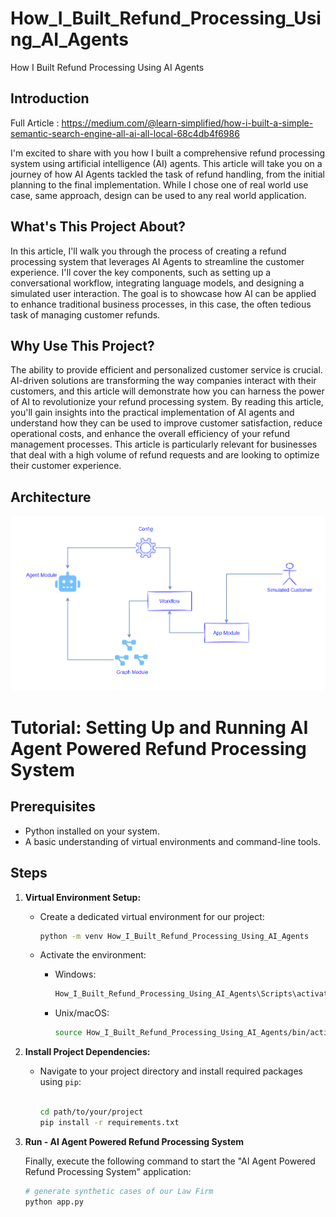 # How_I_Built_Refund_Processing_Using_AI_Agents
How I Built Refund Processing Using AI Agents

## Introduction

Full Article : https://medium.com/@learn-simplified/how-i-built-a-simple-semantic-search-engine-all-ai-all-local-68c4db4f6986

I'm excited to share with you how I built a comprehensive refund processing system using artificial intelligence (AI) agents. This article will take you on a journey of how AI Agents tackled the task of refund handling, from the initial planning to the final implementation.
While I chose one of real world use case, same approach, design can be used to any real world application.

## What's This Project About?

In this article, I'll walk you through the process of creating a refund processing system that leverages AI Agents to streamline the customer experience. I'll cover the key components, such as setting up a conversational workflow, integrating language models, and designing a simulated user interaction. The goal is to showcase how AI can be applied to enhance traditional business processes, in this case, the often tedious task of managing customer refunds.

## Why Use This Project?

The ability to provide efficient and personalized customer service is crucial. AI-driven solutions are transforming the way companies interact with their customers, and this article will demonstrate how you can harness the power of AI to revolutionize your refund processing system.
By reading this article, you'll gain insights into the practical implementation of AI agents and understand how they can be used to improve customer satisfaction, reduce operational costs, and enhance the overall efficiency of your refund management processes. This article is particularly relevant for businesses that deal with a high volume of refund requests and are looking to optimize their customer experience.

## Architecture
![Design Diagram](design_docs/design.png)


# Tutorial: Setting Up and Running AI Agent Powered Refund Processing System

## Prerequisites
- Python installed on your system.
- A basic understanding of virtual environments and command-line tools.

## Steps

1. **Virtual Environment Setup:**
   - Create a dedicated virtual environment for our project:
   
     ```bash
     python -m venv How_I_Built_Refund_Processing_Using_AI_Agents
     ```
   - Activate the environment:
   
     - Windows:
       ```bash
       How_I_Built_Refund_Processing_Using_AI_Agents\Scripts\activate
       ```
     - Unix/macOS:
       ```bash
       source How_I_Built_Refund_Processing_Using_AI_Agents/bin/activate
       ```

2. **Install Project Dependencies:**

   - Navigate to your project directory and install required packages using `pip`:
   
     ```bash
        
     cd path/to/your/project
     pip install -r requirements.txt
     ```

3. **Run - AI Agent Powered Refund Processing System**

   Finally, execute the following command to start the "AI Agent Powered Refund Processing System" application:

   ```bash 
   # generate synthetic cases of our Law Firm
   python app.py
    ```
   



